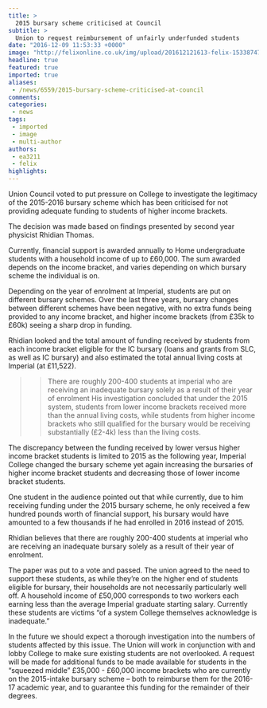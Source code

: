 ```yaml
---
title: >
  2015 bursary scheme criticised at Council
subtitle: >
  Union to request reimbursement of unfairly underfunded students
date: "2016-12-09 11:53:33 +0000"
image: "http://felixonline.co.uk/img/upload/201612121613-felix-15338747_1166041000112231_8751072089703624181_n.jpg"
headline: true
featured: true
imported: true
aliases:
 - /news/6559/2015-bursary-scheme-criticised-at-council
comments:
categories:
 - news
tags:
 - imported
 - image
 - multi-author
authors:
 - ea3211
 - felix
highlights:
---
```


Union Council voted to put pressure on College to investigate the legitimacy of the 2015-2016 bursary scheme which has been criticised for not providing adequate funding to students of higher income brackets.

The decision was made based on findings presented by second year physicist Rhidian Thomas.

Currently,  financial support is awarded annually to Home undergraduate students with a household income of up to £60,000. The sum awarded depends on the income bracket, and varies depending on which bursary scheme the individual is on.

Depending on the year of enrolment at Imperial, students are put on different bursary schemes. Over the last three years, bursary changes between different schemes have been negative, with no extra funds being provided to any income bracket, and higher income brackets (from £35k to £60k) seeing a sharp drop in funding.

Rhidian looked and the total amount of funding received by students from each income bracket eligible for the IC bursary (loans and grants from SLC, as well as IC bursary) and also estimated the total annual living costs at Imperial (at £11,522).
> > There are roughly 200-400 students at imperial who are receiving an inadequate bursary solely as a result of their year of enrolment
His investigation concluded that under the 2015 system, students from lower income brackets received more than the annual living costs, while students from higher income brackets who still qualified for the bursary would be receiving substantially (£2-4k) less than the living costs.

The discrepancy between the funding received by lower versus higher income bracket students is limited to 2015 as the following year, Imperial College changed the bursary scheme yet again increasing the bursaries of higher income bracket students and decreasing those of lower income bracket students.

One student in the audience pointed out that while currently, due to him receiving funding under the 2015 bursary scheme, he only received a few hundred pounds worth of financial support, his bursary would have amounted to a few thousands if he had enrolled in 2016 instead of 2015.

Rhidian believes that there are roughly 200-400 students at imperial who are receiving an inadequate bursary solely as a result of their year of enrolment.

The paper was put to a vote and passed. The union agreed to the need to support these students, as while they’re on the higher end of students eligible for bursary, their households are not necessarily particularly well off. A household income of £50,000 corresponds to two workers each earning less than the average Imperial graduate starting salary. Currently these students are victims “of a system College themselves acknowledge is inadequate.”

In the future we should expect a thorough investigation into the numbers of students affected by this issue. The Union will work in conjunction with and lobby College to make sure existing students are not overlooked. A request will be made for additional funds to be made available for students in the “squeezed middle” £35,000 - £60,000 income brackets who are currently on the 2015-intake bursary scheme – both to reimburse them for the 2016-17 academic year, and to guarantee this funding for the remainder of their degrees.

